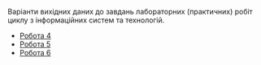 Варіанти вихідних даних до завдань лабораторних (практичних) робіт циклу з інформаційних систем та технологій.

* [Робота 4](https://github.com/oleksa-iv/ist-course-data/blob/master/pr_4_regression)
* [Робота 5](https://github.com/oleksa-iv/ist-course-data/blob/master/pr_5_classification)
* [Робота 6](https://github.com/oleksa-iv/ist-course-data/blob/master/pr_6_clustering)
